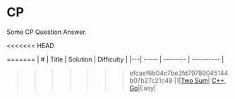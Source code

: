 # CP
Some CP Question Answer.

<<<<<<< HEAD

=======
| # | Title | Solution | Difficulty |
|---| ----- | -------- | ---------- |
>>>>>>> efcaef6b04c7be3fd79789045144b07b27c21c48
|1|[Two Sum](https://leetcode.com/problems/two-sum/)| [C++](./Array/1_Two_Sum.cpp), [Go](./algorithms/golang/twoSum/twoSum.go)|Easy|
